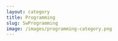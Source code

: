 ```yaml
---
layout: category
title: Programming
slug: SwProgramming
image: /images/programming-category.png
---
```

